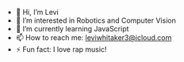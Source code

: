 - 👋 Hi, I’m Levi 
- 👀 I’m interested in Robotics and Computer Vision
- 🌱 I’m currently learning JavaScript
- 📫 How to reach me: leviwhitaker3@icloud.com
- ⚡ Fun fact: I love rap music!

